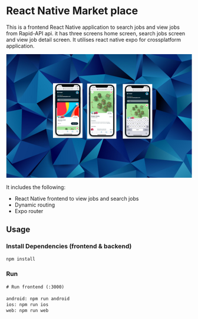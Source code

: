 # React Native Market place

This is a frontend React Native application to search jobs and view jobs from Rapid-API api. it has three screens home screen, search jobs screen and view job detail screen. It utilises react native expo for crossplatform application.    

<img src="./assets/images/marketplace.jpg" />

It includes the following:

- React Native frontend to view jobs and search jobs
- Dynamic routing
- Expo router

## Usage

### Install Dependencies (frontend & backend)

```
npm install

```

### Run

```
# Run frontend (:3000)

android: npm run android
ios: npm run ios
web: npm run web
```